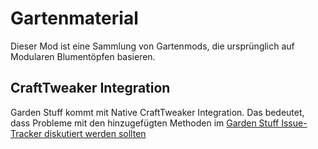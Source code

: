 # Gartenmaterial
Dieser Mod ist eine Sammlung von Gartenmods, die ursprünglich auf Modularen Blumentöpfen basieren.


## CraftTweaker Integration

Garden Stuff kommt mit Native CraftTweaker Integration. Das bedeutet, dass Probleme mit den hinzugefügten Methoden im [Garden Stuff Issue-Tracker diskutiert werden sollten](https://github.com/jaquadro/GardenCollection/issues)
